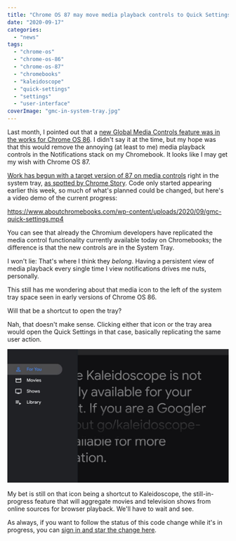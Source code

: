 ```yaml
---
title: "Chrome OS 87 may move media playback controls to Quick Settings on Chromebooks"
date: "2020-09-17"
categories: 
  - "news"
tags: 
  - "chrome-os"
  - "chrome-os-86"
  - "chrome-os-87"
  - "chromebooks"
  - "kaleidoscope"
  - "quick-settings"
  - "settings"
  - "user-interface"
coverImage: "gmc-in-system-tray.jpg"
---
```


Last month, I pointed out that a [new Global Media Controls feature was in the works for Chrome OS 86](https://www.aboutchromebooks.com/news/chrome-os-86-to-add-global-media-controls-icon-in-system-shelf-on-chromebooks-kaleidoscope/). I didn't say it at the time, but my hope was that this would remove the annoying (at least to me) media playback controls in the Notifications stack on my Chromebook. It looks like I may get my wish with Chrome OS 87.

[Work has begun with a target version of 87 on media controls](https://bugs.chromium.org/p/chromium/issues/detail?id=1128883) right in the system tray, [as spotted by Chrome Story](https://www.chromestory.com/2020/09/media-controls-in-quick-settings/). Code only started appearing earlier this week, so much of what's planned could be changed, but here's a video demo of the current progress:

https://www.aboutchromebooks.com/wp-content/uploads/2020/09/gmc-quick-settings.mp4

You can see that already the Chromium developers have replicated the media control functionality currently available today on Chromebooks; the difference is that the new controls are in the System Tray.

I won't lie: That's where I think they _belong_. Having a persistent view of media playback every single time I view notifications drives me nuts, personally.

This still has me wondering about that media icon to the left of the system tray space seen in early versions of Chrome OS 86.

Will that be a shortcut to open the tray?

Nah, that doesn't make sense. Clicking either that icon or the tray area would open the Quick Settings in that case, basically replicating the same user action.

![](images/kaleidoscope-left-menu-1024x618.jpg)

My bet is still on that icon being a shortcut to Kaleidoscope, the still-in-progress feature that will aggregate movies and television shows from online sources for browser playback. We'll have to wait and see.

As always, if you want to follow the status of this code change while it's in progress, you can [sign in and star the change here](https://bugs.chromium.org/p/chromium/issues/detail?id=1128883).
